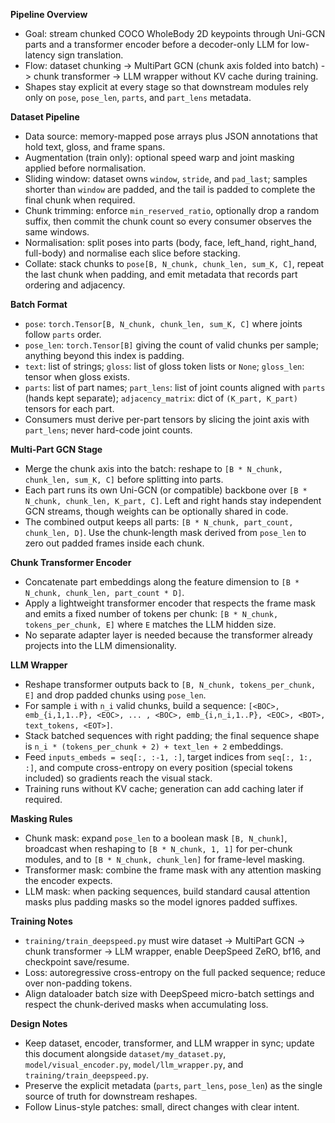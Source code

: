 **Pipeline Overview**
- Goal: stream chunked COCO WholeBody 2D keypoints through Uni-GCN parts and a transformer encoder before a decoder-only LLM for low-latency sign translation.
- Flow: dataset chunking -> MultiPart GCN (chunk axis folded into batch) -> chunk transformer -> LLM wrapper without KV cache during training.
- Shapes stay explicit at every stage so that downstream modules rely only on `pose`, `pose_len`, `parts`, and `part_lens` metadata.

**Dataset Pipeline**
- Data source: memory-mapped pose arrays plus JSON annotations that hold text, gloss, and frame spans.
- Augmentation (train only): optional speed warp and joint masking applied before normalisation.
- Sliding window: dataset owns `window`, `stride`, and `pad_last`; samples shorter than `window` are padded, and the tail is padded to complete the final chunk when required.
- Chunk trimming: enforce `min_reserved_ratio`, optionally drop a random suffix, then commit the chunk count so every consumer observes the same windows.
- Normalisation: split poses into parts (body, face, left_hand, right_hand, full-body) and normalise each slice before stacking.
- Collate: stack chunks to `pose[B, N_chunk, chunk_len, sum_K, C]`, repeat the last chunk when padding, and emit metadata that records part ordering and adjacency.

**Batch Format**
- `pose`: `torch.Tensor[B, N_chunk, chunk_len, sum_K, C]` where joints follow `parts` order.
- `pose_len`: `torch.Tensor[B]` giving the count of valid chunks per sample; anything beyond this index is padding.
- `text`: list of strings; `gloss`: list of gloss token lists or `None`; `gloss_len`: tensor when gloss exists.
- `parts`: list of part names; `part_lens`: list of joint counts aligned with `parts` (hands kept separate); `adjacency_matrix`: dict of `(K_part, K_part)` tensors for each part.
- Consumers must derive per-part tensors by slicing the joint axis with `part_lens`; never hard-code joint counts.

**Multi-Part GCN Stage**
- Merge the chunk axis into the batch: reshape to `[B * N_chunk, chunk_len, sum_K, C]` before splitting into parts.
- Each part runs its own Uni-GCN (or compatible) backbone over `[B * N_chunk, chunk_len, K_part, C]`. Left and right hands stay independent GCN streams, though weights can be optionally shared in code.
- The combined output keeps all parts: `[B * N_chunk, part_count, chunk_len, D]`. Use the chunk-length mask derived from `pose_len` to zero out padded frames inside each chunk.

**Chunk Transformer Encoder**
- Concatenate part embeddings along the feature dimension to `[B * N_chunk, chunk_len, part_count * D]`.
- Apply a lightweight transformer encoder that respects the frame mask and emits a fixed number of tokens per chunk: `[B * N_chunk, tokens_per_chunk, E]` where `E` matches the LLM hidden size.
- No separate adapter layer is needed because the transformer already projects into the LLM dimensionality.

**LLM Wrapper**
- Reshape transformer outputs back to `[B, N_chunk, tokens_per_chunk, E]` and drop padded chunks using `pose_len`.
- For sample `i` with `n_i` valid chunks, build a sequence: `[<BOC>, emb_{i,1,1..P}, <EOC>, ... , <BOC>, emb_{i,n_i,1..P}, <EOC>, <BOT>, text_tokens, <EOT>]`.
- Stack batched sequences with right padding; the final sequence shape is `n_i * (tokens_per_chunk + 2) + text_len + 2` embeddings.
- Feed `inputs_embeds = seq[:, :-1, :]`, target indices from `seq[:, 1:, :]`, and compute cross-entropy on every position (special tokens included) so gradients reach the visual stack.
- Training runs without KV cache; generation can add caching later if required.

**Masking Rules**
- Chunk mask: expand `pose_len` to a boolean mask `[B, N_chunk]`, broadcast when reshaping to `[B * N_chunk, 1, 1]` for per-chunk modules, and to `[B * N_chunk, chunk_len]` for frame-level masking.
- Transformer mask: combine the frame mask with any attention masking the encoder expects.
- LLM mask: when packing sequences, build standard causal attention masks plus padding masks so the model ignores padded suffixes.

**Training Notes**
- `training/train_deepspeed.py` must wire dataset -> MultiPart GCN -> chunk transformer -> LLM wrapper, enable DeepSpeed ZeRO, bf16, and checkpoint save/resume.
- Loss: autoregressive cross-entropy on the full packed sequence; reduce over non-padding tokens.
- Align dataloader batch size with DeepSpeed micro-batch settings and respect the chunk-derived masks when accumulating loss.

**Design Notes**
- Keep dataset, encoder, transformer, and LLM wrapper in sync; update this document alongside `dataset/my_dataset.py`, `model/visual_encoder.py`, `model/llm_wrapper.py`, and `training/train_deepspeed.py`.
- Preserve the explicit metadata (`parts`, `part_lens`, `pose_len`) as the single source of truth for downstream reshapes.
- Follow Linus-style patches: small, direct changes with clear intent.